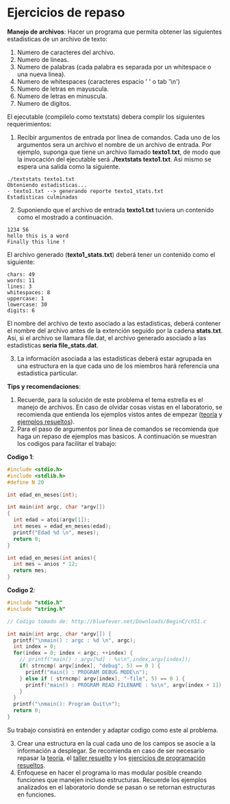 # Ejercicios de repaso

**Manejo de archivos**: Hacer un programa que permita obtener las siguientes estadisticas de un archivo de texto:
1. Numero de caracteres del archivo.
2. Numero de lineas.
3. Numero de palabras (cada palabra es separada por un whitespace o una nueva linea).
4. Numero de whitespaces (caracteres espacio ' ' o tab '\n')
5. Numero de letras en mayuscula.
6. Numero de letras en minuscula.
7. Numero de digitos.

El ejecutable (compilelo como textstats) debera complir los siguientes requerimientos:
1. Recibir argumentos de entrada por linea de comandos. Cada uno de los argumentos sera un archivo el nombre de un archivo de entrada. Por ejemplo, suponga que tiene un archivo llamado **texto1.txt**, de modo que la invocación del ejecutable será **./textstats texto1.txt**. Asi mismo se espera una salida como la siguiente.

```
./textstats texto1.txt
Obteniendo estadisticas...
- texto1.txt --> generando reporte texto1_stats.txt
Estadisticas culminadas
```

2. Suponiendo que el archivo de entrada **texto1.txt** tuviera un contenido como el mostrado a continuación.

```
1234 56
hello this is a word
Finally this line !
```

El archivo generado (**texto1_stats.txt**) deberá tener un contenido como el siguiente:

```
chars: 49 
words: 11 
lines: 3 
whitespaces: 8
uppercase: 1 
lowercase: 30 
digits: 6
```

El nombre del archivo de texto asociado a las estadisticas, deberá contener el nombre del archivo antes de la extención seguido por la cadena **stats.txt**. Asi, si el archivo se llamara file.dat, el archivo generado asociado a las estadisticas **seria file_stats.dat**. 

3. La información asociada a las estadisticas deberá estar agrupada en una estructura en la que cada uno de los miembros hará referencia una estadistica particular.

**Tips y recomendaciones**:
1. Recuerde, para la solución de este problema el tema estrella es el manejo de archivos. En caso de olvidar cosas vistas en el laboratorio, se recomienda que entienda los ejemplos vistos antes de empezar ([teoria](https://github.com/repos-SO-UdeA/lab6/tree/master/resources/teoria) y [ejemplos resueltos](https://github.com/repos-SO-UdeA/lab6/tree/master/resources/teoria/code)). 
2. Para el paso de argumentos por linea de comandos se recomienda que haga un repaso de ejemplos mas basicos. A continuación se muestran los codigos para facilitar el trabajo:

**Codigo 1**:

```C
#include <stdio.h>
#include <stdlib.h>
#define N 20

int edad_en_meses(int);

int main(int argc, char *argv[])
{
  int edad = atoi(argv[1]);
  int meses = edad_en_meses(edad);
  printf("Edad %d \n", meses);
  return 0;
}

int edad_en_meses(int anios){
  int mes = anios * 12; 
  return mes;
}
```
**Codigo 2**:

```C
#include "stdio.h"
#include "string.h"

// Codigo tomado de: http://bluefever.net/Downloads/BeginC/ch51.c

int main(int argc, char *argv[]) {	
  printf("\nmain() : argc : %d \n", argc);
  int index = 0;
  for(index = 0; index < argc; ++index) {
    // printf("main() : argv[%d] : %s\n",index,argv[index]);
    if( strncmp( argv[index], "debug", 5) == 0 ) {
      printf("main() : PROGRAM DEBUG MODE\n");
    } else if ( strncmp( argv[index], "-file", 5) == 0 ) {
      printf("main() : PROGRAM READ FILENAME : %s\n", argv[index + 1]);
    }
  }
  printf("\nmain(): Program Quit\n");
  return 0;
}
```

Su trabajo consistirá en entender y adaptar codigo como este al problema.

3. Crear una estructura en la cual cada uno de los campos se asocie a la información a desplegar. Se recomienda en caso de ser necesario repasar la [teoria](https://github.com/repos-SO-UdeA/laboratorios/blob/master/lab1/teoria/parte4/estructuras.ipynb), el [taller resuelto](https://github.com/repos-SO-UdeA/lab3/tree/master/talleres/parte_teorica2) y los [ejercicios de programación resueltos](https://github.com/repos-SO-UdeA/lab3/tree/master/talleres/ejercicios_resueltos).
4. Enfoquese en hacer el programa lo mas modular posible creando funciones que manejen incluso estructuras. Recuerde los ejemplos analizados en el laboratorio donde se pasan o se retornan estructuras en funciones.
